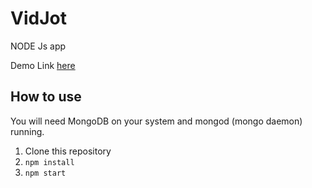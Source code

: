 # VidJot 
NODE Js app 

Demo Link [here](https://fierce-chamber-21589.herokuapp.com)

## How to use
You will need MongoDB on your system and mongod (mongo daemon) running.
<snippet>
  <content>
  
1. Clone this repository
2.  `npm install`
3.  `npm start`

</content>
</snippet>

